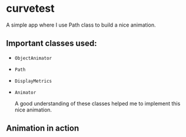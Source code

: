# curvetest
A simple app where I use Path class to build a nice animation.
## Important classes used:
* `ObjectAnimator`
* `Path` 
* `DisplayMetrics` 
* `Animator`  


  A good understanding of these classes helped me to implement this nice animation.

## Animation in action  

